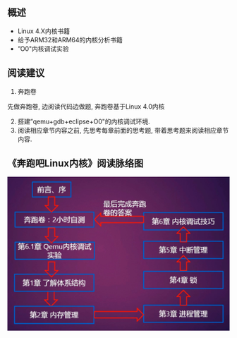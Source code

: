 ## 概述

- Linux 4.X内核书籍
- 给予ARM32和ARM64的内核分析书籍
- ”O0"内核调试实验

## 阅读建议

1. 奔跑卷

先做奔跑卷, 边阅读代码边做题, 奔跑卷基于Linux 4.0内核

2. 搭建”qemu+gdb+eclipse+O0"的内核调试环境. 
3. 阅读相应章节内容之前, 先思考每章前面的思考题, 带着思考题来阅读相应章节内容. 

## 《奔跑吧Linux内核》阅读脉络图

![config](images/1.png)

